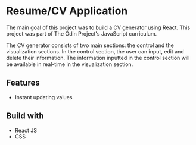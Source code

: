 # Resume/CV Application

The main goal of this project was to build a CV generator using React. This project was part of The Odin Project's JavaScript curriculum.

The CV generator consists of two main sections: the control and the visualization sections. In the control section, the user can input, edit and delete their information. The information inputted in the control section will be available in real-time in the visualization section.

## Features

- Instant updating values

## Build with

- React JS
- CSS
